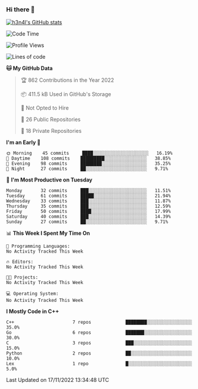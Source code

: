 ### Hi there 👋

[![h3n4l's GitHub stats](https://github-readme-stats.vercel.app/api?username=h3n4l&count_private=true&show_icons=true&theme=radical)](https://github.com/h3n4l/github-readme-stats)

<!--START_SECTION:waka-->
![Code Time](http://img.shields.io/badge/Code%20Time-771%20hrs%201%20min-blue)

![Profile Views](http://img.shields.io/badge/Profile%20Views-4-blue)

![Lines of code](https://img.shields.io/badge/From%20Hello%20World%20I%27ve%20Written-44%20Thousand%20lines%20of%20code-blue)

**🐱 My GitHub Data** 

> 🏆 862 Contributions in the Year 2022
 > 
> 📦 411.5 kB Used in GitHub's Storage 
 > 
> 🚫 Not Opted to Hire
 > 
> 📜 26 Public Repositories 
 > 
> 🔑 18 Private Repositories  
 > 
**I'm an Early 🐤** 

```text
🌞 Morning    45 commits     ████░░░░░░░░░░░░░░░░░░░░░   16.19% 
🌆 Daytime    108 commits    █████████░░░░░░░░░░░░░░░░   38.85% 
🌃 Evening    98 commits     ████████░░░░░░░░░░░░░░░░░   35.25% 
🌙 Night      27 commits     ██░░░░░░░░░░░░░░░░░░░░░░░   9.71%

```
📅 **I'm Most Productive on Tuesday** 

```text
Monday       32 commits     ███░░░░░░░░░░░░░░░░░░░░░░   11.51% 
Tuesday      61 commits     █████░░░░░░░░░░░░░░░░░░░░   21.94% 
Wednesday    33 commits     ███░░░░░░░░░░░░░░░░░░░░░░   11.87% 
Thursday     35 commits     ███░░░░░░░░░░░░░░░░░░░░░░   12.59% 
Friday       50 commits     ████░░░░░░░░░░░░░░░░░░░░░   17.99% 
Saturday     40 commits     ███░░░░░░░░░░░░░░░░░░░░░░   14.39% 
Sunday       27 commits     ██░░░░░░░░░░░░░░░░░░░░░░░   9.71%

```


📊 **This Week I Spent My Time On** 

```text
💬 Programming Languages: 
No Activity Tracked This Week

🔥 Editors: 
No Activity Tracked This Week

🐱‍💻 Projects: 
No Activity Tracked This Week

💻 Operating System: 
No Activity Tracked This Week

```

**I Mostly Code in C++** 

```text
C++                      7 repos             ████████░░░░░░░░░░░░░░░░░   35.0% 
Go                       6 repos             ███████░░░░░░░░░░░░░░░░░░   30.0% 
C                        3 repos             ███░░░░░░░░░░░░░░░░░░░░░░   15.0% 
Python                   2 repos             ██░░░░░░░░░░░░░░░░░░░░░░░   10.0% 
Lex                      1 repo              █░░░░░░░░░░░░░░░░░░░░░░░░   5.0%

```



 Last Updated on 17/11/2022 13:34:48 UTC
<!--END_SECTION:waka-->

